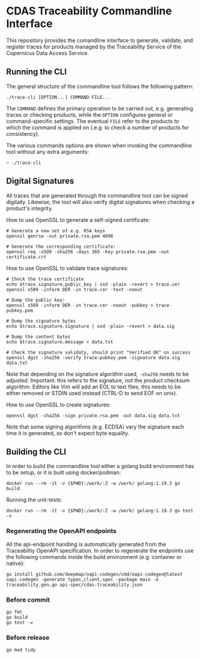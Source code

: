# CDAS Traceability Commandline Interface
This repository provides the comandline interface to generate, validate, and register traces for products managed by the Traceabiltiy Service of the Copernicus Data Access Service.

## Running the CLI
The general structure of the commandline tool follows the following pattern:
```
./trace-cli [OPTION...] COMMAND FILE...
```
The `COMMAND` defines the primary operation to be carried out, e.g. generating traces or checking products, while the `OPTION` configures general or command-specific settings. The eventual `FILE` refer to the products to which the command is applied on (.e.g. to check a number of products for consistency). 

The various commands options are shown when invoking the commandline tool without any extra arguments:
```
~ ./trace-cli
```

## Digital Signatures
All traces that are generated through the commandline tool can be signed digitally. Likewise, the tool will also verify digital signatures when checking a product's integrity.

How to use OpenSSL to generate a self-signed certificate:
```
# Generate a new set of e.g. RSA keys
openssl genrsa -out private.rsa.pem 4096

# Generate the corresponding certificate:
openssl req -x509 -sha256 -days 365 -key private.rsa.pem -out certificate.crt
```

How to use OpenSSL to validate trace signatures:
```
# Check the trace certificate
echo $trace.signature.public_key | xxd -plain -revert > trace.cer
openssl x509 -inform DER -in trace.cer -text -noout

# Dump the public key:
openssl x509 -inform DER -in trace.cer -noout -pubkey > trace-pubkey.pem

# Dump the signature bytes
echo $trace.signature.signature | xxd -plain -revert > data.sig

# Dump the content bytes
echo $trace.signature.message > data.txt

# Check the signature validaty, should print "Verified OK" on success
openssl dgst -sha256 -verify trace-pubkey.pem -signature data.sig data.txt

```
Note that depending on the signature algorithm used, `-sha256` needs to be adjusted. Important: this refers to the signature, not the product checksum algorithm.
Editors like Vim will add an EOL to text files, this needs to be either removed or STDIN used instead (CTRL-D to send EOF on unix).

How to use OpenSSL to create signatures:
```
openssl dgst -sha256 -sign private.rsa.pem -out data.sig data.txt
```
Note that some signing algorithms (e.g. ECDSA) vary the signature each time it is generated, so don't expect byte equality.

## Building the CLI
In order to build the commandline tool either a golang build environment has to be setup, or it is built using docker/podman:
```
docker run --rm -it -v {$PWD}:/work/:Z -w /work/ golang:1.19.3 go build
```

Running the unit-tests:
```
docker run --rm -it -v {$PWD}:/work/:Z -w /work/ golang:1.19.3 go test -v
```

### Regenerating the OpenAPI endpoints
All the api-endpoint handling is automatically generated from the Traceabiltiy OpenAPI specification. In order to regenerate the endpoints use the following commands inside the build environment (e.g. container or native):
```
go install github.com/deepmap/oapi-codegen/cmd/oapi-codegen@latest
oapi-codegen -generate types,client,spec -package main -o traceability.gen.go api-spec/cdas-traceability.json
```

### Before commit
```
go fmt
go build
go test -v
```

### Before release
```
go mod tidy
```
